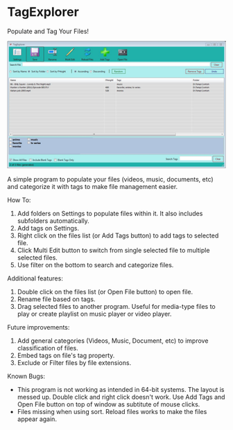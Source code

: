 # TagExplorer
Populate and Tag Your Files!

![Screenshot](https://github.com/luckywind2017/TagExplorer/blob/master/Screenshot/Screen1.JPG?raw=true "Screenshot")

A simple program to populate your files (videos, music, documents, etc) and 
categorize it with tags to make file management easier.

How To:
1. Add folders on Settings to populate files within it. It also includes subfolders automatically.
2. Add tags on Settings.
3. Right click on the files list (or Add Tags button) to add tags to selected file.
4. Click Multi Edit button to switch from single selected file to multiple selected files.
5. Use filter on the bottom to search and categorize files.

Additional features:
1. Double click on the files list (or Open File button) to open file.
2. Rename file based on tags.
3. Drag selected files to another program. 
   Useful for media-type files to play or create playlist on music player or video player.

Future improvements:
1. Add general categories (Videos, Music, Document, etc) to improve classification of files.
2. Embed tags on file's tag property.
3. Exclude or Filter files by file extensions.

Known Bugs:
- This program is not working as intended in 64-bit systems. The layout is messed up. 
  Double click and right click doesn't work. Use Add Tags and Open File button on top of window as subtitute
  of mouse clicks.
- Files missing when using sort. Reload files works to make the files appear again.  


